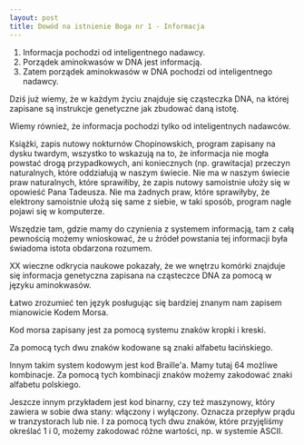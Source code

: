 ```yaml
---
layout: post
title: Dowód na istnienie Boga nr 1 - Informacja
---
```


1. Informacja pochodzi od inteligentnego nadawcy.
2. Porządek aminokwasów w DNA jest informacją.
3. Zatem porządek aminokwasów w DNA pochodzi od inteligentnego nadawcy.


Dziś już wiemy, że w każdym życiu znajduje się cząsteczka DNA, na której zapisane są instrukcje genetyczne jak zbudować daną istotę. 

Wiemy również, że informacja pochodzi tylko od inteligentnych nadawców.

Książki, zapis nutowy nokturnów Chopinowskich, program zapisany na dysku twardym, wszystko to wskazują na to, że informacja nie mogła powstać drogą przypadkowych, ani koniecznych (np. grawitacja) przeczyn naturalnych, które oddziałują w naszym świecie. Nie ma w naszym świecie praw naturalnych, które sprawiłiby, że zapis nutowy samoistnie ułoży się w opowieść Pana Tadeusza. Nie ma żadnych praw, które sprawiłyby, że elektrony samoistnie ułożą się same z siebie, w taki sposób, program nagle pojawi się w komputerze. 

Wszędzie tam, gdzie mamy do czynienia z systemem informacją, tam z całą pewnością możemy wnioskować, że u źródeł powstania tej informacji była świadoma istota obdarzona rozumem. 

XX wieczne odkrycia naukowe pokazały, że we wnętrzu komórki znajduje się informacja genetyczna zapisana na cząsteczce DNA za pomocą w języku aminokwasów. 

Łatwo zrozumieć ten język posługując się bardziej znanym nam zapisem mianowicie Kodem Morsa. 

Kod morsa zapisany jest za pomocą systemu znaków kropki i kreski.

Za pomocą tych dwu znaków kodowane są znaki alfabetu łacińskiego.

Innym takim system kodowym jest kod Braille'a. Mamy tutaj 64 możliwe kombinacje. Za pomocą tych kombinacji znaków możemy zakodować znaki alfabetu polskiego.

Jeszcze innym przykładem jest kod binarny, czy też maszynowy, który zawiera w sobie dwa stany: włączony i wyłączony. Oznacza przepływ prądu w tranzystorach lub nie. 
I za pomocą tych dwu znaków, które przyjęliśmy określać 1 i 0, możemy zakodować różne wartości, np. w systemie ASCII. 

